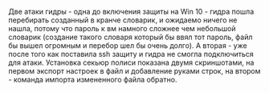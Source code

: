 Две атаки гидры - одна до включения защиты на Win 10 - гидра пошла перебирать созданный в кранче словарик, и ожидаемо ничего не нашла, потому что пароль к вм намного сложнее чем небольшой словарик (создание такого словаря который бы ввял тот пароль, файл бы вышел огромным и перебор шел бы очень долго). А вторая - уже после того как поставила ssh защиту и гидра не смогла подключиться для атаки. Установка секьюр полиси показана двумя скриншотами, на первом экспорт настроек в файл и добавление руками строк, на втором - команда импорта измененного файла обратно.

